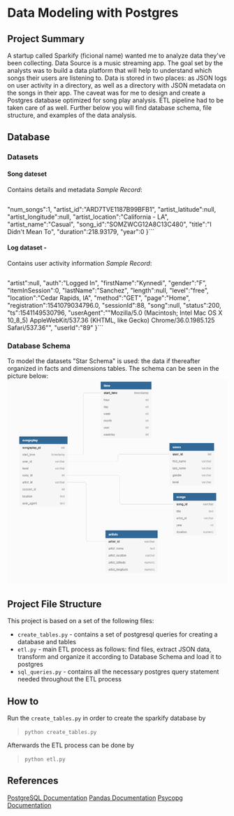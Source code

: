 # Data Modeling with Postgres

## Project Summary
A startup called Sparkify (ficional name) wanted me to analyze data they've been collecting. Data Source is a music streaming app. The goal set by the analysts was to build a data platform that will help to understand which songs their users are listening to. Data is stored in two places: as JSON logs on user activity in a directory, as well as a directory with JSON metadata on the songs in their app.
The caveat was for me to design and create a Postgres database optimized for song play analysis. ETL pipeline had to be taken care of as well. 
Further below you will find database schema, file structure, and examples of the data analysis.
## Database
### Datasets
#### Song dateset
Contains details and metadata
*Sample Record*:
>```{
   "num_songs":1,
   "artist_id":"ARD7TVE1187B99BFB1",
   "artist_latitude":null,
   "artist_longitude":null,
   "artist_location":"California - LA",
   "artist_name":"Casual",
   "song_id":"SOMZWCG12A8C13C480",
   "title":"I Didn't Mean To",
   "duration":218.93179,
   "year":0
   }```
#### Log dataset - 
Contains user activity information
*Sample Record*:
>```{
   "artist":null,
   "auth":"Logged In",
   "firstName":"Kynnedi",
   "gender":"F",
   "itemInSession":0,
   "lastName":"Sanchez",
   "length":null,
   "level":"free",
   "location":"Cedar Rapids, IA",
   "method":"GET",
   "page":"Home",
   "registration":1541079034796.0,
   "sessionId":88,
   "song":null,
   "status":200,
   "ts":1541149530796,
   "userAgent":"\"Mozilla\/5.0 (Macintosh; Intel Mac OS X 10_8_5) AppleWebKit\/537.36 (KHTML, like Gecko) Chrome\/36.0.1985.125 Safari\/537.36\"",
   "userId":"89"
   }```
### Database Schema
To model the datasets "Star Schema" is used: the data if thereafter organized in facts and dimensions tables.
The schema can be seen in the picture below: 
![schema](schema.png)
## Project File Structure
This project is based on a set of the following files:
* ```create_tables.py``` - contains a set of postgresql queries for creating a database and tables
* ```etl.py``` - main ETL process as follows: find files, extract JSON data, transform and organize it according to Database Schema and load it to postgres
* ```sql_queries.py``` - contains all the necessary postgres query statement needed throughout the ETL process
## How to
Run the ```create_tables.py``` in order to create the sparkify database by
>```python create_tables.py```

Afterwards the ETL process can be done by
>```python etl.py```
## References
[PostgreSQL Documentation](https://www.postgresql.org/docs/)
[Pandas Documentation](https://pandas.pydata.org/pandas-docs/stable/)
[Psycopg Documentation](https://www.psycopg.org/docs/)
